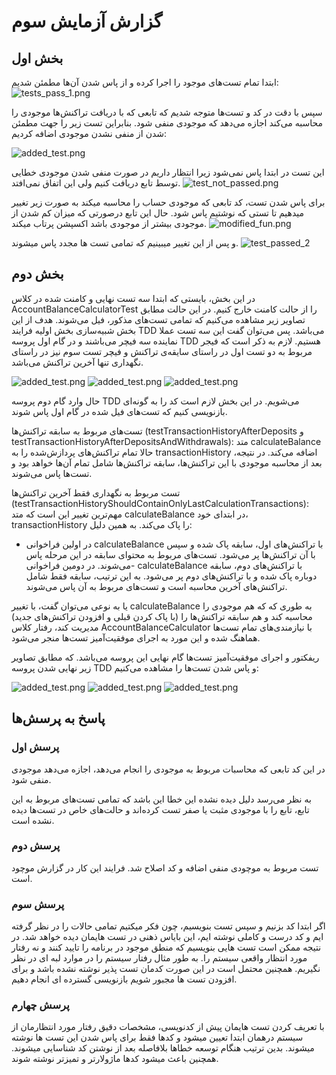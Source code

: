 # گزارش آزمایش سوم

## بخش اول

ابتدا تمام تست‌های موجود را اجرا کرده و از پاس شدن آن‌ها مطمئن شدیم:
![tests_pass_1.png](static/tests_pass_1.png)

سپس با دقت در کد و تست‌ها متوجه شدیم که تابعی که با دریافت تراکنش‌ها موجودی را محاسبه می‌کند اجازه می‌دهد که موجودی منفی شود.
بنابراین تست زیر را جهت مطمئن شدن از منفی نشدن موجودی اضافه کردیم:

![added_test.png](static/added_test.png)

این تست در ابتدا پاس نمی‌شود زیرا انتظار داریم در صورت منفی شدن موجودی خطایی توسط تابع دریافت کنیم ولی این اتفاق نمی‌افتد.
![test_not_passed.png](static/test_not_passed.png)

برای پاس شدن تست، کد تابعی که موجودی حساب را محاسبه میکند به صورت زیر تغییر میدهیم تا تستی که نوشتیم پاس شود. حال این تابع درصورتی که میزان کم شدن از موجودی بیشتر از موجودی باشد اکسپشن پرتاب میکند.
![modified_fun.png](static/modified_fun.PNG)

و پس از این تغییر میبینیم که تمامی تست ها مجدد پاس میشوند.
![test_passed_2](static/tests_passed_2.PNG)

## بخش دوم

در این بخش، بایستی که ابتدا سه تست نهایی و کامنت شده در کلاس AccountBalanceCalculatorTest را از حالت کامنت خارج کنیم. در این حالت مطابق تصاویر زیر مشاهده می‌کنیم که تمامی تست‌های مذکور، فیل می‌شوند. هدف از این بخش شبیه‌سازی بخش اولیه فرایند TDD می‌باشد. پس می‌توان گفت این سه تست عملا نماینده سه فیچر می‌باشند و در گام اول پروسه TDD هستیم. لازم به ذکر است که فیجر مربوط به دو تست اول در راستای سایقه‌ی تراکنش و فیچر تست سوم نیز در راستای نگهداری تنها آخرین تراکنش می‌باشد.

![added_test.png](static/testTransactionHistoryAfterDepositsAndWithdrawals_Fail.png)
![added_test.png](static/testTransactionHistoryAfterDeposits_Fail.png)
![added_test.png](static/testTransactionHistoryShouldContainOnlyLastCalculationTransactions_Fail.png)

حال وارد گام دوم پروسه TDD می‌شویم. در این بخش لازم است کد را به گونه‌ای بازنویسی کنیم که تست‌های فیل شده در گام اول پاس شوند. 

تست‌های مربوط به سابقه تراکنش‌ها (testTransactionHistoryAfterDeposits و testTransactionHistoryAfterDepositsAndWithdrawals): متد calculateBalance حالا تمام تراکنش‌های پردازش‌شده را به transactionHistory اضافه می‌کند. در نتیجه، بعد از محاسبه موجودی با این تراکنش‌ها، سابقه تراکنش‌ها شامل تمام آن‌ها خواهد بود و تست‌ها پاس می‌شوند.

تست مربوط به نگهداری فقط آخرین تراکنش‌ها (testTransactionHistoryShouldContainOnlyLastCalculationTransactions): مهم‌ترین تغییر این است که متد calculateBalance در ابتدای خود، transactionHistory را پاک می‌کند. به همین دلیل:

- در اولین فراخوانی calculateBalance با تراکنش‌های اول، سابقه پاک شده و سپس با آن تراکنش‌ها پر می‌شود. تست‌های مربوط به محتوای سابقه در این مرحله پاس می‌شوند.
در دومین فراخوانی-  calculateBalance با تراکنش‌های دوم، سابقه دوباره پاک شده و با تراکنش‌های دوم پر می‌شود. به این ترتیب، سابقه فقط شامل تراکنش‌های آخرین محاسبه است و تست‌های مربوط به آن پاس می‌شوند.

یا به نوعی می‌توان گفت، با تغییر calculateBalance به طوری که که هم موجودی را محاسبه کند و هم سابقه تراکنش‌ها را (با پاک کردن قبلی و افزودن تراکنش‌های جدید) مدیریت کند، رفتار کلاس AccountBalanceCalculator با نیازمندی‌های تمام تست‌ها هماهنگ شده و این مورد به اجرای موفقیت‌آمیز تست‌ها منجر می‌شود.

ریفکتور و اجرای موفقیت‌آمیز تست‌ها گام نهایی این پروسه می‌باشد. که مطابق تصاویر زیر نهایی شدن پروسه TDD و پاس شدن تست‌ها را مشاهده می‌کنیم:

![added_test.png](static/testTransactionHistoryAfterDepositsAndWithdrawals_Pass.png)
![added_test.png](static/testTransactionHistoryAfterDeposits_Pass.png)
![added_test.png](static/testTransactionHistoryShouldContainOnlyLastCalculationTransactions_Pass.png)


## پاسخ به پرسش‌ها

### پرسش اول
در این کد تابعی که محاسبات مربوط به موجودی را انجام می‌دهد، اجازه می‌دهد موجودی منفی شود.

به نظر می‌رسد دلیل دیده نشده این خطا این باشد که تمامی تست‌های مربوط به این تابع، تابع را با موجودی مثبت یا صفر تست کرده‌اند و حالت‌های خاص در تست‌ها دیده نشده است.

### پرسش دوم
تست مربوط به موچودی منفی اضافه و کد اصلاح شد. فرایند این کار در گزارش موچود است.

### پرسش سوم
 اگر ابتدا کد بزنیم و سپس تست بنویسیم، چون فکر میکتیم تمامی حالات را در نظر گرفته ایم و کد درست و کاملی نوشته ایم، این بایاس ذهنی در تست هایمان دیده خواهد شد.
 در نتیجه ممکن است تست هایی بنویسیم که منطق موجود در برنامه را تایید کنند و نه رفتار مورد انتظار واقعی سیستم را.
 به طور مثال رفتار سیستم را در موارد لبه ای در نظر نگیریم. 
همچنین محتمل است در این صورت کدمان تست پذیر نوشته نشده باشد و برای افزودن تست ها مجبور شویم بازنویسی گسترده ای انجام دهیم. 

### پرسش چهارم
با تعریف کردن تست هایمان پیش از کدنویسی، مشخصات دقیق رفتار مورد انتظارمان از سیستم درهمان ابتدا تعیین میشود و کدها فقط برای پاس شدن این تست ها نوشته میشوند. 
بدین ترتیب هنگام توسعه خطاها بلافاصله بعد از نوشتن کد شناسایی میشوند. 
همچنین باعث میشود کدها ماژولارتر و تمیزتر نوشته شوند.
